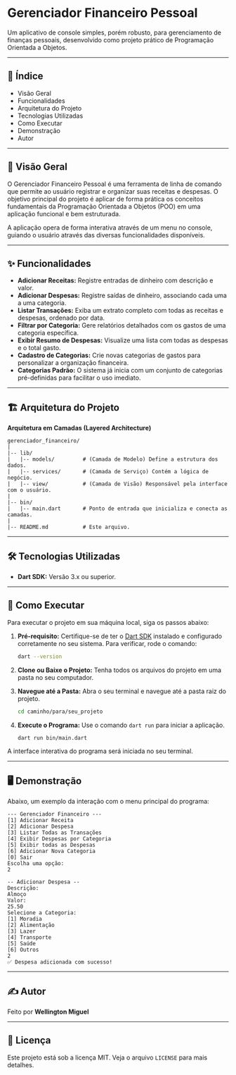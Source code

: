 
# Gerenciador Financeiro Pessoal 

Um aplicativo de console simples, porém robusto, para gerenciamento de finanças pessoais, desenvolvido como projeto prático de Programação Orientada a Objetos.

-----

## 📜 Índice

  * Visão Geral
  * Funcionalidades
  * Arquitetura do Projeto
  * Tecnologias Utilizadas
  * Como Executar
  * Demonstração
  * Autor

-----

## 📖 Visão Geral

O Gerenciador Financeiro Pessoal é uma ferramenta de linha de comando que permite ao usuário registrar e organizar suas receitas e despesas. O objetivo principal do projeto é aplicar de forma prática os conceitos fundamentais da Programação Orientada a Objetos (POO) em uma aplicação funcional e bem estruturada.

A aplicação opera de forma interativa através de um menu no console, guiando o usuário através das diversas funcionalidades disponíveis.

-----

## ✨ Funcionalidades

  * **Adicionar Receitas:** Registre entradas de dinheiro com descrição e valor.
  * **Adicionar Despesas:** Registre saídas de dinheiro, associando cada uma a uma categoria.
  * **Listar Transações:** Exiba um extrato completo com todas as receitas e despesas, ordenado por data.
  * **Filtrar por Categoria:** Gere relatórios detalhados com os gastos de uma categoria específica.
  * **Exibir Resumo de Despesas:** Visualize uma lista com todas as despesas e o total gasto.
  * **Cadastro de Categorias:** Crie novas categorias de gastos para personalizar a organização financeira.
  * **Categorias Padrão:** O sistema já inicia com um conjunto de categorias pré-definidas para facilitar o uso imediato.

-----

## 🏗️ Arquitetura do Projeto

 **Arquitetura em Camadas (Layered Architecture)**
```
gerenciador_financeiro/
|
|-- lib/
|   |-- models/         # (Camada de Modelo) Define a estrutura dos dados.
|   |-- services/       # (Camada de Serviço) Contém a lógica de negócio.
|   |-- view/           # (Camada de Visão) Responsável pela interface com o usuário.
|
|-- bin/
|   |-- main.dart       # Ponto de entrada que inicializa e conecta as camadas.
|
|-- README.md           # Este arquivo.
```


-----

## 🛠️ Tecnologias Utilizadas

  * **Dart SDK:** Versão 3.x ou superior.

-----

## 🚀 Como Executar

Para executar o projeto em sua máquina local, siga os passos abaixo:

1.  **Pré-requisito:** Certifique-se de ter o [Dart SDK](https://dart.dev/get-dart) instalado e configurado corretamente no seu sistema. Para verificar, rode o comando:

    ```bash
    dart --version
    ```

2.  **Clone ou Baixe o Projeto:** Tenha todos os arquivos do projeto em uma pasta no seu computador.

3.  **Navegue até a Pasta:** Abra o seu terminal e navegue até a pasta raiz do projeto.

    ```bash
    cd caminho/para/seu_projeto
    ```

4.  **Execute o Programa:** Use o comando `dart run` para iniciar a aplicação.

    ```bash
    dart run bin/main.dart
    ```

A interface interativa do programa será iniciada no seu terminal.

-----

## 🖥️ Demonstração

Abaixo, um exemplo da interação com o menu principal do programa:

```
--- Gerenciador Financeiro ---
[1] Adicionar Receita
[2] Adicionar Despesa
[3] Listar Todas as Transações
[4] Exibir Despesas por Categoria
[5] Exibir todas as Despesas
[6] Adicionar Nova Categoria
[0] Sair
Escolha uma opção:
2

-- Adicionar Despesa --
Descrição:
Almoço
Valor:
25.50
Selecione a Categoria:
[1] Moradia
[2] Alimentação
[3] Lazer
[4] Transporte
[5] Saúde
[6] Outros
2
✅ Despesa adicionada com sucesso!
```

-----

## ✍️ Autor

Feito por **Wellington Miguel**

-----

## 📄 Licença

Este projeto está sob a licença MIT. Veja o arquivo `LICENSE` para mais detalhes.
